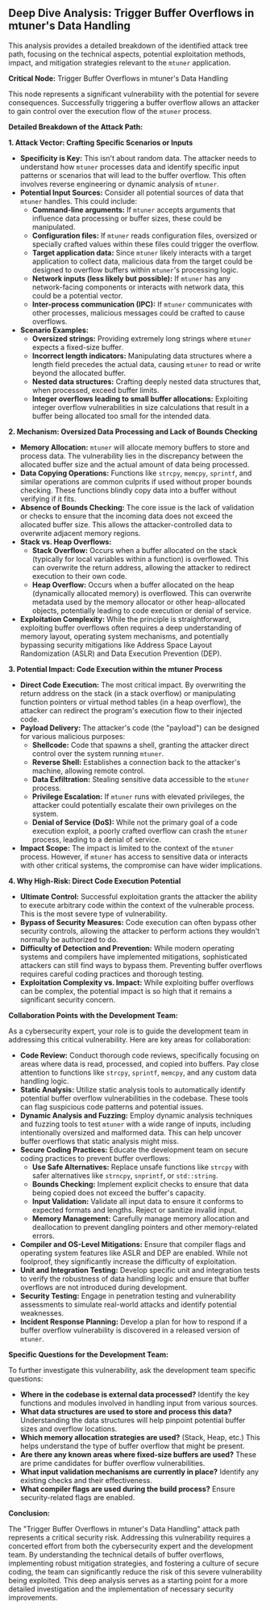 ## Deep Dive Analysis: Trigger Buffer Overflows in mtuner's Data Handling

This analysis provides a detailed breakdown of the identified attack tree path, focusing on the technical aspects, potential exploitation methods, impact, and mitigation strategies relevant to the `mtuner` application.

**Critical Node:** Trigger Buffer Overflows in mtuner's Data Handling

This node represents a significant vulnerability with the potential for severe consequences. Successfully triggering a buffer overflow allows an attacker to gain control over the execution flow of the `mtuner` process.

**Detailed Breakdown of the Attack Path:**

**1. Attack Vector: Crafting Specific Scenarios or Inputs**

* **Specificity is Key:** This isn't about random data. The attacker needs to understand how `mtuner` processes data and identify specific input patterns or scenarios that will lead to the buffer overflow. This often involves reverse engineering or dynamic analysis of `mtuner`.
* **Potential Input Sources:**  Consider all potential sources of data that `mtuner` handles. This could include:
    * **Command-line arguments:**  If `mtuner` accepts arguments that influence data processing or buffer sizes, these could be manipulated.
    * **Configuration files:** If `mtuner` reads configuration files, oversized or specially crafted values within these files could trigger the overflow.
    * **Target application data:** Since `mtuner` likely interacts with a target application to collect data, malicious data from the target could be designed to overflow buffers within `mtuner`'s processing logic.
    * **Network inputs (less likely but possible):** If `mtuner` has any network-facing components or interacts with network data, this could be a potential vector.
    * **Inter-process communication (IPC):** If `mtuner` communicates with other processes, malicious messages could be crafted to cause overflows.
* **Scenario Examples:**
    * **Oversized strings:** Providing extremely long strings where `mtuner` expects a fixed-size buffer.
    * **Incorrect length indicators:**  Manipulating data structures where a length field precedes the actual data, causing `mtuner` to read or write beyond the allocated buffer.
    * **Nested data structures:** Crafting deeply nested data structures that, when processed, exceed buffer limits.
    * **Integer overflows leading to small buffer allocations:**  Exploiting integer overflow vulnerabilities in size calculations that result in a buffer being allocated too small for the intended data.

**2. Mechanism: Oversized Data Processing and Lack of Bounds Checking**

* **Memory Allocation:**  `mtuner` will allocate memory buffers to store and process data. The vulnerability lies in the discrepancy between the allocated buffer size and the actual amount of data being processed.
* **Data Copying Operations:** Functions like `strcpy`, `memcpy`, `sprintf`, and similar operations are common culprits if used without proper bounds checking. These functions blindly copy data into a buffer without verifying if it fits.
* **Absence of Bounds Checking:**  The core issue is the lack of validation or checks to ensure that the incoming data does not exceed the allocated buffer size. This allows the attacker-controlled data to overwrite adjacent memory regions.
* **Stack vs. Heap Overflows:**
    * **Stack Overflow:**  Occurs when a buffer allocated on the stack (typically for local variables within a function) is overflowed. This can overwrite the return address, allowing the attacker to redirect execution to their own code.
    * **Heap Overflow:** Occurs when a buffer allocated on the heap (dynamically allocated memory) is overflowed. This can overwrite metadata used by the memory allocator or other heap-allocated objects, potentially leading to code execution or denial of service.
* **Exploitation Complexity:** While the principle is straightforward, exploiting buffer overflows often requires a deep understanding of memory layout, operating system mechanisms, and potentially bypassing security mitigations like Address Space Layout Randomization (ASLR) and Data Execution Prevention (DEP).

**3. Potential Impact: Code Execution within the mtuner Process**

* **Direct Code Execution:** The most critical impact. By overwriting the return address on the stack (in a stack overflow) or manipulating function pointers or virtual method tables (in a heap overflow), the attacker can redirect the program's execution flow to their injected code.
* **Payload Delivery:** The attacker's code (the "payload") can be designed for various malicious purposes:
    * **Shellcode:** Code that spawns a shell, granting the attacker direct control over the system running `mtuner`.
    * **Reverse Shell:** Establishes a connection back to the attacker's machine, allowing remote control.
    * **Data Exfiltration:** Stealing sensitive data accessible to the `mtuner` process.
    * **Privilege Escalation:** If `mtuner` runs with elevated privileges, the attacker could potentially escalate their own privileges on the system.
    * **Denial of Service (DoS):**  While not the primary goal of a code execution exploit, a poorly crafted overflow can crash the `mtuner` process, leading to a denial of service.
* **Impact Scope:**  The impact is limited to the context of the `mtuner` process. However, if `mtuner` has access to sensitive data or interacts with other critical systems, the compromise can have wider implications.

**4. Why High-Risk: Direct Code Execution Potential**

* **Ultimate Control:**  Successful exploitation grants the attacker the ability to execute arbitrary code within the context of the vulnerable process. This is the most severe type of vulnerability.
* **Bypass of Security Measures:** Code execution can often bypass other security controls, allowing the attacker to perform actions they wouldn't normally be authorized to do.
* **Difficulty of Detection and Prevention:** While modern operating systems and compilers have implemented mitigations, sophisticated attackers can still find ways to bypass them. Preventing buffer overflows requires careful coding practices and thorough testing.
* **Exploitation Complexity vs. Impact:**  While exploiting buffer overflows can be complex, the potential impact is so high that it remains a significant security concern.

**Collaboration Points with the Development Team:**

As a cybersecurity expert, your role is to guide the development team in addressing this critical vulnerability. Here are key areas for collaboration:

* **Code Review:**  Conduct thorough code reviews, specifically focusing on areas where data is read, processed, and copied into buffers. Pay close attention to functions like `strcpy`, `sprintf`, `memcpy`, and any custom data handling logic.
* **Static Analysis:** Utilize static analysis tools to automatically identify potential buffer overflow vulnerabilities in the codebase. These tools can flag suspicious code patterns and potential issues.
* **Dynamic Analysis and Fuzzing:**  Employ dynamic analysis techniques and fuzzing tools to test `mtuner` with a wide range of inputs, including intentionally oversized and malformed data. This can help uncover buffer overflows that static analysis might miss.
* **Secure Coding Practices:**  Educate the development team on secure coding practices to prevent buffer overflows:
    * **Use Safe Alternatives:**  Replace unsafe functions like `strcpy` with safer alternatives like `strncpy`, `snprintf`, or `std::string`.
    * **Bounds Checking:** Implement explicit checks to ensure that data being copied does not exceed the buffer's capacity.
    * **Input Validation:**  Validate all input data to ensure it conforms to expected formats and lengths. Reject or sanitize invalid input.
    * **Memory Management:**  Carefully manage memory allocation and deallocation to prevent dangling pointers and other memory-related errors.
* **Compiler and OS-Level Mitigations:** Ensure that compiler flags and operating system features like ASLR and DEP are enabled. While not foolproof, they significantly increase the difficulty of exploitation.
* **Unit and Integration Testing:**  Develop specific unit and integration tests to verify the robustness of data handling logic and ensure that buffer overflows are not introduced during development.
* **Security Testing:**  Engage in penetration testing and vulnerability assessments to simulate real-world attacks and identify potential weaknesses.
* **Incident Response Planning:**  Develop a plan for how to respond if a buffer overflow vulnerability is discovered in a released version of `mtuner`.

**Specific Questions for the Development Team:**

To further investigate this vulnerability, ask the development team specific questions:

* **Where in the codebase is external data processed?** Identify the key functions and modules involved in handling input from various sources.
* **What data structures are used to store and process this data?** Understanding the data structures will help pinpoint potential buffer sizes and overflow locations.
* **Which memory allocation strategies are used?** (Stack, Heap, etc.) This helps understand the type of buffer overflow that might be present.
* **Are there any known areas where fixed-size buffers are used?** These are prime candidates for buffer overflow vulnerabilities.
* **What input validation mechanisms are currently in place?** Identify any existing checks and their effectiveness.
* **What compiler flags are used during the build process?** Ensure security-related flags are enabled.

**Conclusion:**

The "Trigger Buffer Overflows in mtuner's Data Handling" attack path represents a critical security risk. Addressing this vulnerability requires a concerted effort from both the cybersecurity expert and the development team. By understanding the technical details of buffer overflows, implementing robust mitigation strategies, and fostering a culture of secure coding, the team can significantly reduce the risk of this severe vulnerability being exploited. This deep analysis serves as a starting point for a more detailed investigation and the implementation of necessary security improvements.
